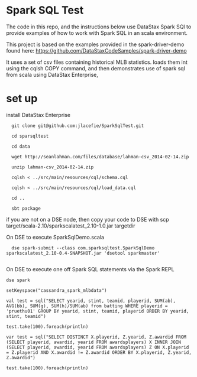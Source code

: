 Spark SQL Test
=================

The code in this repo, and the instructions below use DataStax Spark SQl to provide examples of how to work with Spark SQL in an scala environment.

This project is based on the examples provided in the spark-driver-demo found here:  https://github.com/DataStaxCodeSamples/spark-driver-demo

It uses a set of csv files containing historical MLB statistics. loads them int using the cqlsh COPY command, and then demonstrates use of spark sql from scala using DataStax Enterprise, 

# set up

install DataStax Enterprise
```
  git clone git@github.com:jlacefie/SparkSqlTest.git

  cd sparsqltest
  
  cd data

  wget http://seanlahman.com/files/database/lahman-csv_2014-02-14.zip

  unzip lahman-csv_2014-02-14.zip
  
  cqlsh < ../src/main/resources/cql/schema.cql 

  cqlsh < ../src/main/resources/cql/load_data.cql
  
  cd ..

  sbt package

```

if you are not on a DSE node, then copy your code to DSE with scp target/scala-2.10/sparkscalatest_2.10-1.0.jar targetdir

On DSE to execute SparkSqlDemo.scala
```
  dse spark-submit --class com.sparksqltest.SparkSqlDemo sparkscalatest_2.10-0.4-SNAPSHOT.jar 'dsetool sparkmaster'
  
```

On DSE to execute one off Spark SQL statements via the Spark REPL


```
dse spark

setKeyspace("cassandra_spark_mlbdata")

val test = sql("SELECT yearid, stint, teamid, playerid, SUM(ab), AVG(bb), SUM(g), SUM(h)/SUM(ab) from batting WHERE playerid = 'pruethu01' GROUP BY yearid, stint, teamid, playerid ORDER BY yearid, stint, teamid")

test.take(100).foreach(println)

var test = sql("SELECT DISTINCT X.playerid, Z.yearid, Z.awardid FROM (SELECT playerid, awardid, yearid FROM awardsplayers) X INNER JOIN (SELECT playerid, awardid, yearid FROM awardsplayers) Z ON X.playerid = Z.playerid AND X.awardid != Z.awardid ORDER BY X.playerid, Z.yearid, Z.awardid")

test.take(100).foreach(println)

```